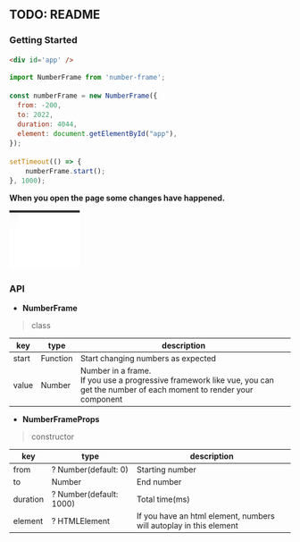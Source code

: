 ## TODO: README


### Getting Started

```html
<div id='app' />
```
```javascript
import NumberFrame from 'number-frame';

const numberFrame = new NumberFrame({
  from: -200,
  to: 2022,
  duration: 4044,
  element: document.getElementById("app"),
});

setTimeout(() => {
    numberFrame.start();
}, 1000);
```

**When you open the page some changes have happened.**

![Demo Gif](/public/demo.gif)


### API

* **NumberFrame**

> class

|  key   | type | description |
|  ----  | ---- | ----  |
| start  | Function | Start changing numbers as expected |
| value  | Number | Number in a frame. <br />If you use a progressive framework like vue, you can  get the number  of each moment to render your component |

* **NumberFrameProps**

> constructor


|  key   | type | description |
|  ----  | ---- | ----  |
| from  | ? Number(default: 0) | Starting number |
| to  | Number | End number |
| duration | ? Number(default: 1000) | Total time(ms) |
| element | ? HTMLElement | If you have an html element, numbers will autoplay in this element|
